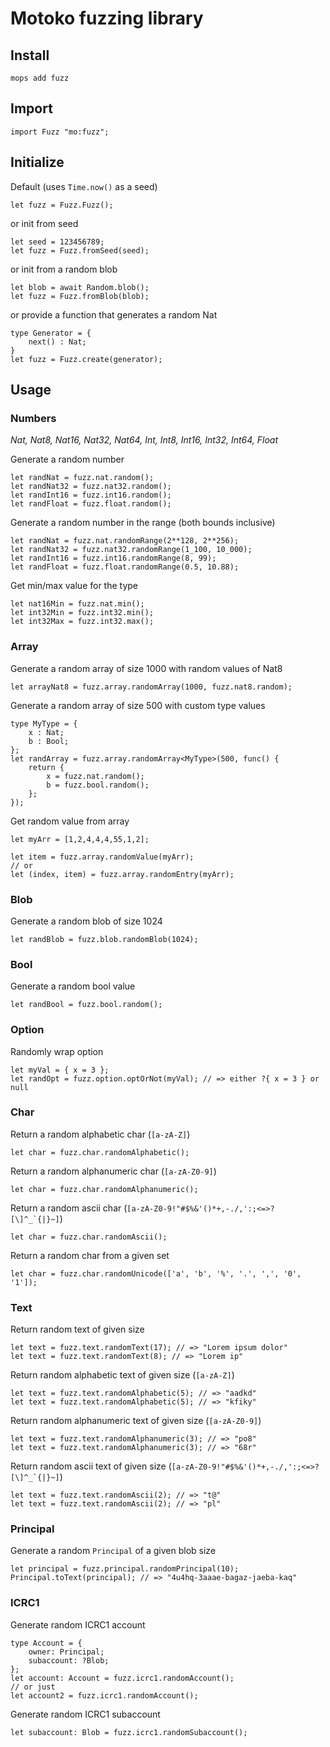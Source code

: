# Motoko fuzzing library

## Install
```
mops add fuzz
```

## Import
```motoko
import Fuzz "mo:fuzz";
```

## Initialize
Default (uses `Time.now()` as a seed)
```motoko
let fuzz = Fuzz.Fuzz();
```

or init from seed
```motoko
let seed = 123456789;
let fuzz = Fuzz.fromSeed(seed);
```

or init from a random blob
```motoko
let blob = await Random.blob();
let fuzz = Fuzz.fromBlob(blob);
```

or provide a function that generates a random Nat
```motoko
type Generator = {
	next() : Nat;
}
let fuzz = Fuzz.create(generator);
```

## Usage

### Numbers
*Nat, Nat8, Nat16, Nat32, Nat64, Int, Int8, Int16, Int32, Int64, Float*

Generate a random number
```motoko
let randNat = fuzz.nat.random();
let randNat32 = fuzz.nat32.random();
let randInt16 = fuzz.int16.random();
let randFloat = fuzz.float.random();
```

Generate a random number in the range (both bounds inclusive)
```motoko
let randNat = fuzz.nat.randomRange(2**128, 2**256);
let randNat32 = fuzz.nat32.randomRange(1_100, 10_000);
let randInt16 = fuzz.int16.randomRange(8, 99);
let randFloat = fuzz.float.randomRange(0.5, 10.88);
```

Get min/max value for the type
```motoko
let nat16Min = fuzz.nat.min();
let int32Min = fuzz.int32.min();
let int32Max = fuzz.int32.max();
```

### Array

Generate a random array of size 1000 with random values of Nat8
```motoko
let arrayNat8 = fuzz.array.randomArray(1000, fuzz.nat8.random);
```

Generate a random array of size 500 with custom type values
```motoko
type MyType = {
	x : Nat;
	b : Bool;
};
let randArray = fuzz.array.randomArray<MyType>(500, func() {
	return {
		x = fuzz.nat.random();
		b = fuzz.bool.random();
	};
});
```

Get random value from array
```motoko
let myArr = [1,2,4,4,4,55,1,2];

let item = fuzz.array.randomValue(myArr);
// or
let (index, item) = fuzz.array.randomEntry(myArr);
```

### Blob
Generate a random blob of size 1024
```motoko
let randBlob = fuzz.blob.randomBlob(1024);
```

### Bool
Generate a random bool value
```motoko
let randBool = fuzz.bool.random();
```

### Option
Randomly wrap option
```motoko
let myVal = { x = 3 };
let randOpt = fuzz.option.optOrNot(myVal); // => either ?{ x = 3 } or null
```

### Char
Return a random alphabetic char (`[a-zA-Z]`)
```motoko
let char = fuzz.char.randomAlphabetic();
```

Return a random alphanumeric char (`[a-zA-Z0-9]`)
```motoko
let char = fuzz.char.randomAlphanumeric();
```

Return a random ascii char (```[a-zA-Z0-9!"#$%&'()*+,-./,':;<=>?[\]^_`{|}~]```)
```motoko
let char = fuzz.char.randomAscii();
```

Return a random char from a given set
```motoko
let char = fuzz.char.randomUnicode(['a', 'b', '%', '.', ',', '0', '1']);
```

### Text
Return random text of given size
```motoko
let text = fuzz.text.randomText(17); // => "Lorem ipsum dolor"
let text = fuzz.text.randomText(8); // => "Lorem ip"
```

Return random alphabetic text of given size (`[a-zA-Z]`)
```motoko
let text = fuzz.text.randomAlphabetic(5); // => "aadkd"
let text = fuzz.text.randomAlphabetic(5); // => "kfiky"
```

Return random alphanumeric text of given size (`[a-zA-Z0-9]`)
```motoko
let text = fuzz.text.randomAlphanumeric(3); // => "po8"
let text = fuzz.text.randomAlphanumeric(3); // => "68r"
```

Return random ascii text of given size (```[a-zA-Z0-9!"#$%&'()*+,-./,':;<=>?[\]^_`{|}~]```)
```motoko
let text = fuzz.text.randomAscii(2); // => "t@"
let text = fuzz.text.randomAscii(2); // => "pl"
```

### Principal
Generate a random `Principal` of a given blob size
```motoko
let principal = fuzz.principal.randomPrincipal(10);
Principal.toText(principal); // => "4u4hq-3aaae-bagaz-jaeba-kaq"
```

### ICRC1
Generate random ICRC1 account
```motoko
type Account = {
	owner: Principal;
	subaccount: ?Blob;
};
let account: Account = fuzz.icrc1.randomAccount();
// or just
let account2 = fuzz.icrc1.randomAccount();
```

Generate random ICRC1 subaccount
```motoko
let subaccount: Blob = fuzz.icrc1.randomSubaccount();
```